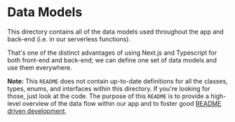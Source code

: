 # Data Models

This directory contains all of the data models used throughout the app and
back-end (i.e. in our serverless functions).

That's one of the distinct advantages of using Next.js and Typescript for both
front-end and back-end; we can define one set of data models and use them
everywhere.

**Note:** This `README` does not contain up-to-date definitions for all the
classes, types, enums, and interfaces within this directory. If you're looking
for those, just look at the code. The purpose of this `README` is to provide a
high-level overview of the data flow within our app and to foster good [README
driven development](https://tom.preston-werner.com/2010/08/23/readme-driven-development.html).
